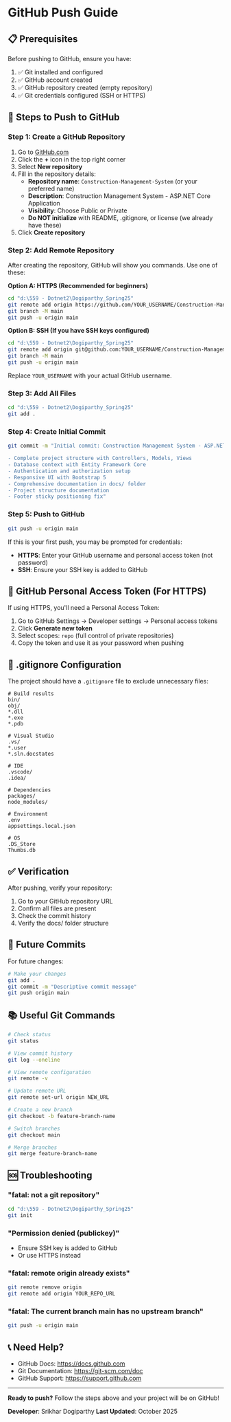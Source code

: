 # GitHub Push Guide

## 📋 Prerequisites

Before pushing to GitHub, ensure you have:

1. ✅ Git installed and configured
2. ✅ GitHub account created
3. ✅ GitHub repository created (empty repository)
4. ✅ Git credentials configured (SSH or HTTPS)

## 🚀 Steps to Push to GitHub

### Step 1: Create a GitHub Repository

1. Go to [GitHub.com](https://github.com)
2. Click the **+** icon in the top right corner
3. Select **New repository**
4. Fill in the repository details:
   - **Repository name**: `Construction-Management-System` (or your preferred name)
   - **Description**: Construction Management System - ASP.NET Core Application
   - **Visibility**: Choose Public or Private
   - **Do NOT initialize** with README, .gitignore, or license (we already have these)
5. Click **Create repository**

### Step 2: Add Remote Repository

After creating the repository, GitHub will show you commands. Use one of these:

**Option A: HTTPS (Recommended for beginners)**
```bash
cd "d:\559 - Dotnet2\Dogiparthy_Spring25"
git remote add origin https://github.com/YOUR_USERNAME/Construction-Management-System.git
git branch -M main
git push -u origin main
```

**Option B: SSH (If you have SSH keys configured)**
```bash
cd "d:\559 - Dotnet2\Dogiparthy_Spring25"
git remote add origin git@github.com:YOUR_USERNAME/Construction-Management-System.git
git branch -M main
git push -u origin main
```

Replace `YOUR_USERNAME` with your actual GitHub username.

### Step 3: Add All Files

```bash
cd "d:\559 - Dotnet2\Dogiparthy_Spring25"
git add .
```

### Step 4: Create Initial Commit

```bash
git commit -m "Initial commit: Construction Management System - ASP.NET Core 9.0

- Complete project structure with Controllers, Models, Views
- Database context with Entity Framework Core
- Authentication and authorization setup
- Responsive UI with Bootstrap 5
- Comprehensive documentation in docs/ folder
- Project structure documentation
- Footer sticky positioning fix"
```

### Step 5: Push to GitHub

```bash
git push -u origin main
```

If this is your first push, you may be prompted for credentials:
- **HTTPS**: Enter your GitHub username and personal access token (not password)
- **SSH**: Ensure your SSH key is added to GitHub

## 🔑 GitHub Personal Access Token (For HTTPS)

If using HTTPS, you'll need a Personal Access Token:

1. Go to GitHub Settings → Developer settings → Personal access tokens
2. Click **Generate new token**
3. Select scopes: `repo` (full control of private repositories)
4. Copy the token and use it as your password when pushing

## 📝 .gitignore Configuration

The project should have a `.gitignore` file to exclude unnecessary files:

```
# Build results
bin/
obj/
*.dll
*.exe
*.pdb

# Visual Studio
.vs/
*.user
*.sln.docstates

# IDE
.vscode/
.idea/

# Dependencies
packages/
node_modules/

# Environment
.env
appsettings.local.json

# OS
.DS_Store
Thumbs.db
```

## ✅ Verification

After pushing, verify your repository:

1. Go to your GitHub repository URL
2. Confirm all files are present
3. Check the commit history
4. Verify the docs/ folder structure

## 🔄 Future Commits

For future changes:

```bash
# Make your changes
git add .
git commit -m "Descriptive commit message"
git push origin main
```

## 📚 Useful Git Commands

```bash
# Check status
git status

# View commit history
git log --oneline

# View remote configuration
git remote -v

# Update remote URL
git remote set-url origin NEW_URL

# Create a new branch
git checkout -b feature-branch-name

# Switch branches
git checkout main

# Merge branches
git merge feature-branch-name
```

## 🆘 Troubleshooting

### "fatal: not a git repository"
```bash
cd "d:\559 - Dotnet2\Dogiparthy_Spring25"
git init
```

### "Permission denied (publickey)"
- Ensure SSH key is added to GitHub
- Or use HTTPS instead

### "fatal: remote origin already exists"
```bash
git remote remove origin
git remote add origin YOUR_REPO_URL
```

### "fatal: The current branch main has no upstream branch"
```bash
git push -u origin main
```

## 📞 Need Help?

- GitHub Docs: https://docs.github.com
- Git Documentation: https://git-scm.com/doc
- GitHub Support: https://support.github.com

---

**Ready to push?** Follow the steps above and your project will be on GitHub!

**Developer**: Srikhar Dogiparthy
**Last Updated**: October 2025

